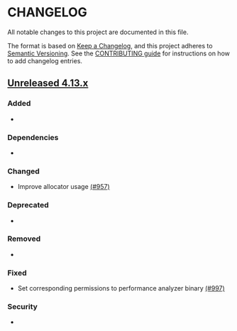 # CHANGELOG
All notable changes to this project are documented in this file.

The format is based on [Keep a Changelog](https://keepachangelog.com/en/1.0.0/), and this project adheres to [Semantic Versioning](https://semver.org/spec/v2.0.0.html). See the [CONTRIBUTING guide](./CONTRIBUTING.md#Changelog) for instructions on how to add changelog entries.

## [Unreleased 4.13.x]
### Added
-

### Dependencies
-

### Changed
- Improve allocator usage [(#957)](https://github.com/wazuh/wazuh-indexer/pull/957)

### Deprecated
-

### Removed
-

### Fixed
- Set corresponding permissions to performance analyzer binary [(#997)](https://github.com/wazuh/wazuh-indexer/pull/997)

### Security
-

[Unreleased 4.13.x]: https://github.com/wazuh/wazuh-indexer/compare/4.13.0...4.13.1
